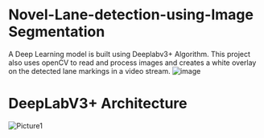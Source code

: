 # Novel-Lane-detection-using-Image Segmentation
A Deep Learning model is built using Deeplabv3+ Algorithm. This project also uses openCV to read and process images and creates a white overlay on the detected lane markings in a video stream.
![image](https://github.com/Kushalkr19/Novel-Lane-detection-using-Deeplabv3-/assets/114276699/d5c12db1-ed35-4c48-a64e-1d8ee2051789)
# DeepLabV3+ Architecture

![Picture1](https://github.com/Kushalkr19/Novel-Lane-detection-using-Deeplabv3-/assets/114276699/649e019e-824c-40d1-b050-f897b15eae04)
